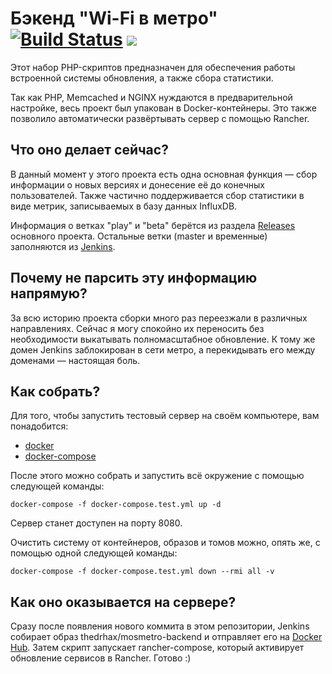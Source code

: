 # Бэкенд "Wi-Fi в метро" [![Build Status](https://local.thedrhax.pw/jenkins/job/backend/badge/icon)](https://local.thedrhax.pw/jenkins/job/backend/) [![](https://images.microbadger.com/badges/image/thedrhax/mosmetro-backend.svg)](https://hub.docker.com/r/thedrhax/mosmetro-backend)

Этот набор PHP-скриптов предназначен для обеспечения работы встроенной системы обновления, а также сбора статистики.

Так как PHP, Memcached и NGINX нуждаются в предварительной настройке, весь проект был упакован в Docker-контейнеры. Это также позволило автоматически развёртывать сервер с помощью Rancher.

## Что оно делает сейчас?

В данный момент у этого проекта есть одна основная функция — сбор информации о новых версиях и донесение её до конечных пользователей. Также частично поддерживается сбор статистики в виде метрик, записываемых в базу данных InfluxDB.

Информация о ветках "play" и "beta" берётся из раздела [Releases](https://github.com/mosmetro-android/mosmetro-android/releases) основного проекта. Остальные ветки (master и временные) заполняются из [Jenkins](https://local.thedrhax.pw/jenkins/job/MosMetro-Android/).

## Почему не парсить эту информацию напрямую?

За всю историю проекта сборки много раз переезжали в различных направлениях. Сейчас я могу спокойно их переносить без необходимости выкатывать полномасштабное обновление. К тому же домен Jenkins заблокирован в сети метро, а перекидывать его между доменами — настоящая боль.

## Как собрать?

Для того, чтобы запустить тестовый сервер на своём компьютере, вам понадобится:

* [docker](https://www.docker.com/)
* [docker-compose](https://docs.docker.com/compose/)

После этого можно собрать и запустить всё окружение с помощью следующей команды:

```
docker-compose -f docker-compose.test.yml up -d
```

Сервер станет доступен на порту 8080.

Очистить систему от контейнеров, образов и томов можно, опять же, с помощью одной следующей команды:

```
docker-compose -f docker-compose.test.yml down --rmi all -v
```

## Как оно оказывается на сервере?

Сразу после появления нового коммита в этом репозитории, Jenkins собирает образ thedrhax/mosmetro-backend и отправляет его на [Docker Hub](https://hub.docker.com/r/thedrhax/mosmetro-backend/). Затем скрипт запускает rancher-compose, который активирует обновление сервисов в Rancher. Готово :)
